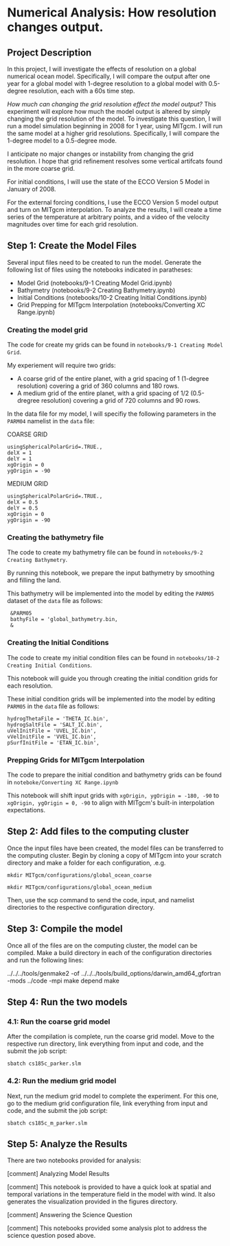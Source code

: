 # Numerical Analysis: How resolution changes output. 

## Project Description
In this project, I will investigate the effects of resolution on a global numerical ocean model. Specifically, I will compare the output after one year for a global model with 1-degree resolution to a global model with 0.5-degree resolution, each with a 60s time step. 
 
_How much can changing the grid resolution effect the model output?_
This experiment will explore how much the model output is altered by simply changing the grid resolution of the model. 
To investigate this question, I will run a model simulation beginning in 2008 for 1 year, using MITgcm. I will run the same model at a higher grid resolutions. Specifically, I will compare the 1-degree model to a 0.5-degree mode. 

I anticipate no major changes or instability from changing the grid resolution. I hope that grid refinement resolves some vertical artifcats found in the more coarse grid.  

For initial conditions, I will use the state of the ECCO Version 5 Model in January of 2008. 

For the external forcing conditions, I use the ECCO Version 5 model output and turn on MITgcm interpolation. To analyze the results, I will create a time series of the temperature at arbitrary points, and a video of the velocity magnitudes over time for each grid resolution.  


## Step 1: Create the Model Files
Several input files need to be created to run the model. Generate the following list of files using the notebooks indicated in paratheses:

- Model Grid (notebooks/9-1 Creating Model Grid.ipynb)
- Bathymetry (notebooks/9-2 Creating Bathymetry.ipynb)
- Initial Conditions (notebooks/10-2 Creating Initial Conditions.ipynb)
- Grid Prepping for MITgcm Interpolation (notebooks/Converting XC Range.ipynb)

### Creating the model grid
The code for create my grids can be found in `notebooks/9-1 Creating Model Grid`.

My experiement will require two grids: 
- A coarse grid of the entire planet, with a grid spacing of 1 (1-degree resolution) covering a grid of 360 columns and 180 rows. 
- A medium grid of the entire planet, with a grid spacing of 1/2 (0.5-dregree resolution) covering a grid of 720 columns and 90 rows. 

In the data file for my model, I will specifiy the following parameters in the `PARM04` namelist in the `data` file:

COARSE GRID
```
usingSphericalPolarGrid=.TRUE., 
delX = 1  
delY = 1  
xgOrigin = 0  
ygOrigin = -90   
```

MEDIUM GRID
```
usingSphericalPolarGrid=.TRUE., 
delX = 0.5  
delY = 0.5  
xgOrigin = 0  
ygOrigin = -90   
```

### Creating the bathymetry file
The code to create my bathymetry file can be found in `notebooks/9-2 Creating Bathymetry`. 

By running this notebook, we prepare the input bathymetry by smoothing and filling the land. 

This bathymetry will be implemented into the model by editing the `PARM05` dataset of the `data` file as follows:
```
 &PARM05
 bathyFile = 'global_bathymetry.bin,
 &
```

### Creating the Initial Conditions
The code to create my initial condition files can be found in `notebooks/10-2 Creating Initial Conditions`. 

This notebook will guide you through creating the initial condition grids for each resolution. 

These initial condition grids will be implemented into the model by editing `PARM05` in the `data` file as follows:
```
hydrogThetaFile = 'THETA_IC.bin',
hydrogSaltFile = 'SALT_IC.bin',
uVelInitFile = 'UVEL_IC.bin',
vVelInitFile = 'VVEL_IC.bin',
pSurfInitFile = 'ETAN_IC.bin',
```

### Prepping Grids for MITgcm Interpolation
The code to prepare the initial condition and bathymetry grids can be found in `noteboke/Converting XC Range.ipynb`

This notebook will shift input grids with `xgOrigin, ygOrigin = -180, -90` to `xgOrigin, ygOrigin = 0, -90` to align with MITgcm's built-in interpolation expectations. 


## Step 2: Add files to the computing cluster

Once the input files have been created, the model files can be transferred to the computing cluster. Begin by cloning a copy of MITgcm into your scratch directory and make a folder for each configuration, .e.g.

`mkdir MITgcm/configurations/global_ocean_coarse`

`mkdir MITgcm/configurations/global_ocean_medium`

Then, use the scp command to send the code, input, and namelist directories to the respective configuration directory.

## Step 3: Compile the model

Once all of the files are on the computing cluster, the model can be compiled. Make a build directory in each of the configuration directories and run the following lines:

../../../tools/genmake2 -of ../../../tools/build_options/darwin_amd64_gfortran -mods ../code -mpi
make depend
make


## Step 4: Run the two models
### 4.1: Run the coarse grid model

After the compilation is complete, run the coarse grid model. Move to the respective run directory, link everything from input and code, and the submit the job script:

`sbatch cs185c_parker.slm`

### 4.2: Run the medium grid model

Next, run the medium grid model to complete the experiment. For this one, go to the medium grid configuration file, link everything from input and code, and the submit the job script:

`sbatch cs185c_m_parker.slm`

## Step 5: Analyze the Results

There are two notebooks provided for analysis:

[comment]    Analyzing Model Results

[comment]    This notebook is provided to have a quick look at spatial and temporal variations in the temperature field in the model with wind. It also generates the visualization provided in the figures directory.

[comment]  Answering the Science Question

[comment]    This notebooks provided some analysis plot to address the science question posed above.


